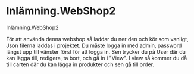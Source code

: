 # Inlämning.WebShop2

Inlämning.WebShop2

För att använda denna webshop så laddar du ner den och kör som vanligt, Json filerna laddas i projektet.
Du måste logga in med admin, password längst upp till vänster först för att logga in.
Sen trycker du på User där du kan lägga till, redigera, ta bort, och gå in i "View".
I view så kommer du då till carten där du kan lägga in produkter och sen gå till order.
